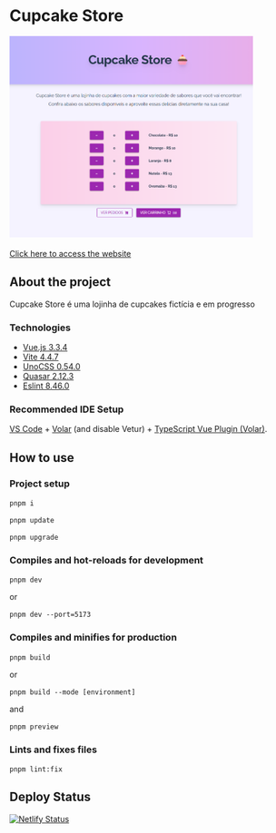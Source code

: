 # Cupcake Store

<div align="left">
<a href="https://cupcack-store.netlify.app/#/"><img height="355em" alt="Narutinho Game" src="https://github.com/isabellacpmelo/cupcake-store/blob/main/public/cupcake_store.png?raw=true" /></a>
</div>
</br>
<a href="https://cupcack-store.netlify.app/#/">Click here to access the website</a>

## About the project
Cupcake Store é uma lojinha de cupcakes fictícia e em progresso

### Technologies

- [Vue.js 3.3.4](https://vuejs.org/)
- [Vite 4.4.7](https://vitejs.dev/)
- [UnoCSS 0.54.0](https://unocss.dev/)
- [Quasar 2.12.3](https://quasar.dev/)
- [Eslint 8.46.0](https://eslint.org/)

### Recommended IDE Setup

 [VS Code](https://code.visualstudio.com/) + [Volar](https://marketplace.visualstudio.com/items?itemName=Vue.volar) (and disable Vetur) + [TypeScript Vue Plugin (Volar)](https://marketplace.visualstudio.com/items?itemName=Vue.vscode-typescript-vue-plugin).

## How to use

### Project setup
```
pnpm i
```
```
pnpm update
```
```
pnpm upgrade
```
### Compiles and hot-reloads for development
```
pnpm dev
```
or
```
pnpm dev --port=5173
```
### Compiles and minifies for production
```
pnpm build
```
or
```
pnpm build --mode [environment]
```
and
```
pnpm preview
```
### Lints and fixes files
```
pnpm lint:fix
```

## Deploy Status

[![Netlify Status](https://api.netlify.com/api/v1/badges/c25fd948-9898-4f42-9f47-b1d11f1873b4/deploy-status)](https://app.netlify.com/sites/cupcack-store/deploys)


